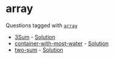 # array

Questions tagged with [`array`](https://leetcode.com/problemsets/array)

- [3Sum](https://leetcode.com/problems/3sum) - [Solution](./3sum/solution.js)
- [container-with-most-water](https://leetcode.com/problems/container-with-most-water) - [Solution](./container-with-most-water/solution.js)
- [two-sum](https://leetcode.com/problems/two-sum) - [Solution](./two-sum/solution.js)

